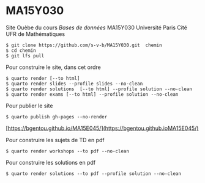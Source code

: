 # MA15Y030

Site Ouèbe du cours *Bases de données* MA15Y030 Université Paris Cité UFR de Mathématiques

```{.bash}
$ git clone https://github.com/s-v-b/MA15Y030.git  chemin
$ cd chemin
$ git lfs pull 

```

Pour construire le site, dans cet ordre 

```{.bash}
$ quarto render [--to html]
$ quarto render slides --profile slides --no-clean
$ quarto render solutions  [--to html] --profile solution --no-clean
$ quarto render exams [--to html] --profile solution --no-clean
```

Pour publier le site 

```{.bash}
$ quarto publish gh-pages --no-render 
```

[https://bgentou.github.io/MA15E045/](https://bgentou.github.ioMA15E045/)

Pour construire les sujets de TD en pdf

```{.bash}
$ quarto render workshops --to pdf --no-clean
```

Pour construire les solutions en pdf

```{.bash}
$ quarto render solutions --to pdf --profile solution --no-clean
```
